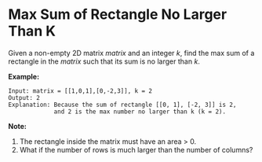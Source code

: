 # Max Sum of Rectangle No Larger Than K

Given a non-empty 2D matrix _matrix_ and an integer _k_, find the max sum of a rectangle in the _matrix_ such that its sum is no larger than _k_.

__Example:__

```pseudo
Input: matrix = [[1,0,1],[0,-2,3]], k = 2
Output: 2
Explanation: Because the sum of rectangle [[0, 1], [-2, 3]] is 2,
             and 2 is the max number no larger than k (k = 2).
```

__Note:__

1. The rectangle inside the matrix must have an area > 0.
2. What if the number of rows is much larger than the number of columns?
